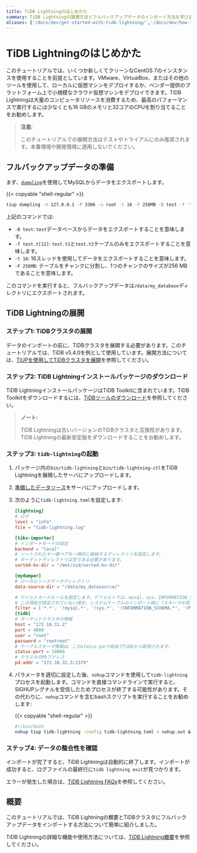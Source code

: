 ```yaml
---
title: TiDB Lightningのはじめかた
summary: TiDB Lightningの展開方法とフルバックアップデータのインポート方法を学びます。
aliases: ['/docs/dev/get-started-with-tidb-lightning/','/docs/dev/how-to/get-started/tidb-lightning/']
---
```


# TiDB Lightningのはじめかた

このチュートリアルでは、いくつか新しくてクリーンなCentOS 7のインスタンスを使用することを前提としています。VMware、VirtualBox、またはその他のツールを使用して、ローカルに仮想マシンをデプロイするか、ベンダー提供のプラットフォーム上で小規模なクラウド仮想マシンをデプロイできます。TiDB Lightningは大量のコンピュータリソースを消費するため、最高のパフォーマンスで実行するには少なくとも16 GBのメモリと32コアのCPUを割り当てることをお勧めします。

> **注意:**
>
> このチュートリアルでの展開方法はテストやトライアルにのみ推奨されます。本番環境や開発環境に適用しないでください。

## フルバックアップデータの準備

まず、[`dumpling`](/dumpling-overview.md)を使用してMySQLからデータをエクスポートします。

{{< copyable "shell-regular" >}}

```sh
tiup dumpling -h 127.0.0.1 -P 3306 -u root -t 16 -F 256MB -B test -f 'test.t[12]' -o /data/my_database/
```

上記のコマンドでは:

- `-B test`: `test`データベースからデータをエクスポートすることを意味します。
- `-f test.t[12]`: `test.t1`と`test.t2`テーブルのみをエクスポートすることを意味します。
- `-t 16`: 16スレッドを使用してデータをエクスポートすることを意味します。
- `-F 256MB`: テーブルをチャンクに分割し、1つのチャンクのサイズが256 MBであることを意味します。

このコマンドを実行すると、フルバックアップデータは`/data/my_database`ディレクトリにエクスポートされます。

## TiDB Lightningの展開

### ステップ1: TiDBクラスタの展開

データのインポートの前に、TiDBクラスタを展開する必要があります。このチュートリアルでは、TiDB v5.4.0を例として使用しています。展開方法については、[TiUPを使用してTiDBクラスタを展開](/production-deployment-using-tiup.md)を参照してください。

### ステップ2: TiDB Lightningインストールパッケージのダウンロード

TiDB LightningインストールパッケージはTiDB Toolkitに含まれています。TiDB Toolkitをダウンロードするには、[TiDBツールのダウンロード](/download-ecosystem-tools.md)を参照してください。

> **ノート:**
>
> TiDB Lightningは古いバージョンのTiDBクラスタと互換性があります。TiDB Lightningの最新安定版をダウンロードすることをお勧めします。

### ステップ3: `tidb-lightning`の起動

1. パッケージ内の`bin/tidb-lightning`と`bin/tidb-lightning-ctl`をTiDB Lightningを展開したサーバにアップロードします。
2. [準備したデータソース](#prepare-full-backup-data)をサーバにアップロードします。
3. 次のように`tidb-lightning.toml`を設定します:

    ```toml
    [lightning]
    # ログ
    level = "info"
    file = "tidb-lightning.log"

    [tikv-importer]
    # インポートモードの設定
    backend = "local"
    # ソートされたキー値ペアを一時的に格納するディレクトリを設定します。
    # ターゲットディレクトリは空である必要があります。
    sorted-kv-dir = "/mnt/ssd/sorted-kv-dir"

    [mydumper]
    # ローカルソースデータディレクトリ
    data-source-dir = "/data/my_datasource/"

    # ワイルドカードルールを設定します。デフォルトでは、mysql、sys、INFORMATION_SCHEMA、PERFORMANCE_SCHEMA、METRICS_SCHEMA、およびINSPECTION_SCHEMAシステムデータベースのすべてのテーブルがフィルタされます。
    # この項目が設定されていない場合、システムテーブルのインポート時に「スキーマが見つかりません」というエラーが発生します。
    filter = ['*.*', '!mysql.*', '!sys.*', '!INFORMATION_SCHEMA.*', '!PERFORMANCE_SCHEMA.*', '!METRICS_SCHEMA.*', '!INSPECTION_SCHEMA.*']
    [tidb]
    # ターゲットクラスタの情報
    host = "172.16.31.2"
    port = 4000
    user = "root"
    password = "rootroot"
    # テーブルスキーマ情報は、このstatus-port経由でTiDBから取得されます。
    status-port = 10080
    # クラスタのPDアドレス
    pd-addr = "172.16.31.3:2379"
    ```

4. パラメータを適切に設定した後、`nohup`コマンドを使用して`tidb-lightning`プロセスを起動します。コマンドを直接コマンドラインで実行すると、SIGHUPシグナルを受信したためプロセスが終了する可能性があります。その代わりに、`nohup`コマンドを含むbashスクリプトを実行することをお勧めします:

    {{< copyable "shell-regular" >}}

    ```sh
    #!/bin/bash
    nohup tiup tidb-lightning -config tidb-lightning.toml > nohup.out &
    ```

### ステップ4: データの整合性を確認

インポートが完了すると、TiDB Lightningは自動的に終了します。インポートが成功すると、ログファイルの最終行に`tidb lightning exit`が見つかります。

エラーが発生した場合は、[TiDB Lightning FAQs](/tidb-lightning/tidb-lightning-faq.md)を参照してください。

## 概要

このチュートリアルでは、TiDB Lightningの概要とTiDBクラスタにフルバックアップデータをインポートする方法について簡単に紹介しました。

TiDB Lightningの詳細な機能や使用方法については、[TiDB Lightning概要](/tidb-lightning/tidb-lightning-overview.md)を参照してください。